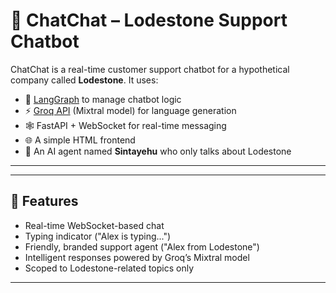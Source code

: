 # 💬 ChatChat – Lodestone Support Chatbot

ChatChat is a real-time customer support chatbot for a hypothetical company called **Lodestone**. It uses:

- 🧠 [LangGraph](https://docs.langgraph.dev/) to manage chatbot logic
- ⚡ [Groq API](https://console.groq.com/) (Mixtral model) for language generation
- 🕸️ FastAPI + WebSocket for real-time messaging
- 🌐 A simple HTML frontend
- 👤 An AI agent named **Sintayehu** who only talks about Lodestone

---


---

## 🚀 Features

- Real-time WebSocket-based chat
- Typing indicator ("Alex is typing...")
- Friendly, branded support agent ("Alex from Lodestone")
- Intelligent responses powered by Groq’s Mixtral model
- Scoped to Lodestone-related topics only

---



